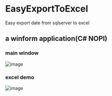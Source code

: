 # EasyExportToExcel
Easy export date from sqlserver to excel

## a winform application(C# NOPI)
 ### main window
 ![image](https://raw.githubusercontent.com/viewergit/EasyExportToExcel/master/Screenshots/1.png)

 ### excel demo
 ![image](https://raw.githubusercontent.com/viewergit/EasyExportToExcel/master/Screenshots/2.png)
